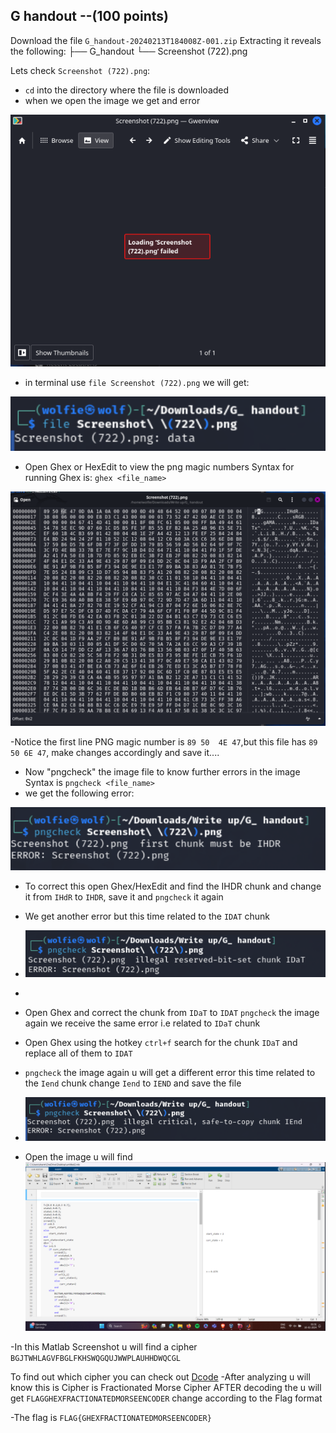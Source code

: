 ## G handout --(100 points)
Download the file `G_handout-20240213T184008Z-001.zip` Extracting it reveals the following:
├── G_handout
    └── Screenshot (722).png
 
 Lets check `Screenshot (722).png`:
 - `cd` into the directory where the file is downloaded
 - when we open the image we get and error


 ![A ss of the error](IMG/error1.png)


- in terminal use `file Screenshot (722).png` we will get:

  
![ss of the file error ](IMG/File_error.png)


- Open Ghex or HexEdit to view the png magic numbers 
Syntax for running Ghex is:
`ghex <file_name>`



![ss of ghex png error](IMG/ghex_png.png)


-Notice the first line PNG magic number is `89 50  4E 47`,but this file has `89 50 6E 47`, make changes accordingly and save it....
- Now "pngcheck" the image file to know further errors in the image 
Syntax is `pngcheck <file_name>`
- we get the following error:


![ss of the IHdR error](IMG/IHdR_error.png)


- To correct this open Ghex/HexEdit and find the IHDR chunk  and change it from `IHdR` to `IHDR`, save it and `pngcheck` it again
- We get another error but this time related to the `IDAT` chunk


- ![ss of the IDaT error](IMG/IDaT_error.png)

- 
- Open Ghex and correct the chunk from `IDaT` to `IDAT`
`pngcheck` the image again we receive the same error i.e related to `IDaT` chunk
- Open Ghex using the hotkey `ctrl+f` search for the chunk `IDaT` and replace all of them to `IDAT`
- `pngcheck` the image again u will get a different error this time related to the `Iend` chunk
change `Iend` to `IEND` and save the file
- ![ss of Iend error](IMG/IEnd_error.png)

  
- Open the image u will find 
![ss of the final image](IMG/final_image.png)


-In this Matlab Screenshot u will find a cipher `BGJTWHLAGVFBGLFKHSWQGQUJWWPLAUHHDWQCGL`



To find out which cipher you can check out [Dcode](https://www.dcode.fr/cipher-identifier)
-After analyzing u will know this is Cipher is Fractionated Morse Cipher
AFTER decoding the u will get `FLAGGHEXFRACTIONATEDMORSEENCODER`
change according to the Flag format


-The flag is `FLAG{GHEXFRACTIONATEDMORSEENCODER}`
